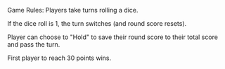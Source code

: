  Game Rules:
Players take turns rolling a dice.

If the dice roll is 1, the turn switches (and round score resets).

Player can choose to "Hold" to save their round score to their total score and pass the turn.

First player to reach 30 points wins.


